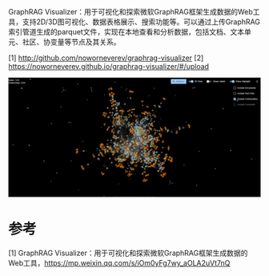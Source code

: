 GraphRAG Visualizer：用于可视化和探索微软GraphRAG框架生成数据的Web工具，支持2D/3D图可视化、数据表格展示、搜索功能等。可以通过上传GraphRAG索引管道生成的parquet文件，实现在本地查看和分析数据，包括文档、文本单元、社区、协变量等节点及其关系。

[1] http://github.com/noworneverev/graphrag-visualizer
[2] https://noworneverev.github.io/graphrag-visualizer/#/upload

![](.09_可视化工具_images/可视化效果.png)

# 参考

[1] GraphRAG Visualizer：用于可视化和探索微软GraphRAG框架生成数据的Web工具，https://mp.weixin.qq.com/s/iOm0yFg7wy_aOLA2uVt7nQ